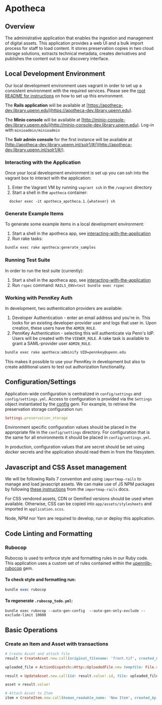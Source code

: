 # Apotheca

## Overview
The administrative application that enables the ingestion and management of digital assets. This application provides a web UI and a bulk import process for staff to load content. It stores preservation copies in two cloud storage solutions, extracts technical metadata, creates derivatives and publishes the content out to our discovery interface.

## Local Development Environment

Our local development environment uses vagrant in order to set up a consistent environment with the required services. Please see the [root README for instructions](../README.md#development)  on how to set up this environment.

The **Rails application** will be available at [https://apotheca-dev.library.upenn.edu](https://apotheca-dev.library.upenn.edu).

The **Minio console** will be available at [http://minio-console-dev.library.upenn.edu](http://minio-console-dev.library.upenn.edu). Log-in with `minioadmin/minioadmin`

The **Solr admin console** for the first instance will be available at [http://apotheca-dev.library.upenn.int/solr1/#/](http://apotheca-dev.library.upenn.int/solr1/#/).

### Interacting with the Application

Once your local development environment is set up you can ssh into the vagrant box to interact with the application:

1. Enter the Vagrant VM by running `vagrant ssh` in the `/vagrant` directory
2. Start a shell in the `apotheca` container:
```
  docker exec -it apotheca_apotheca.1.{whatever} sh
```

### Generate Example Items

To generate some example items in a local development environment:

1. Start a shell in the apotheca app, see [interacting-with-the-application](#interacting-with-the-application)
2. Run rake tasks:
```bash
bundle exec rake apotheca:generate_samples
```

### Running Test Suite

In order to run the test suite (currently):

1. Start a shell in the apotheca app, see [interacting-with-the-application](#interacting-with-the-application)
2. Run `rspec` command: `RAILS_ENV=test bundle exec rspec`

### Working with PennKey Auth

In development, two authentication providers are available:
1. Developer Authentication - enter an email address and you're in. This looks for an existing developer-provider user and logs that user in. Upon creation, these users have the `ADMIN_ROLE`.
2. PennKey Authentication - selecting this will authenticate via Penn's IdP. Users will be created with the `VIEWER_ROLE`. A rake task is available to grant a SAML-provider user `ADMIN_ROLE`.
```bash
bundle exec rake apotheca:adminify UID=pennkey@upenn.edu
```
This makes it possible to use your PennKey in development but also to create additional users to test out authorization functionality.

## Configuration/Settings
Application-wide configuration is centralized in `config/settings` and `config/settings.yml`. Access to configuration is provided via the `Settings` object instantiated by the [config](https://github.com/rubyconfig/config) gem. For example, to retrieve the preservation storage configuration run:

```ruby
Settings.preservation_storage
```

Environment specific configuration values should be placed in the appropriate file in the `config/settings` directory. For configuration that is the same for all environments it should be placed in `config/settings.yml`.

In production, configuration values that are secret should be set using docker secrets and the application should read them in from the filesystem.

## Javascript and CSS Asset management
We will be following Rails 7 convention and using `importmap-rails` to manage and load javascript assets. We can make use of JS NPM packages by following [these instructions](https://github.com/rails/importmap-rails#using-npm-packages-via-javascript-cdns) from the `importmap-rails` docs.

For CSS vendored assets, CDN or Gemified versions should be used when available. Otherwise, CSS can be copied into `app/assets/stylesheets` and imported in `application.scss`.

Node, NPM nor Yarn are required to develop, run or deploy this application.

## Code Linting and Formatting
### Rubocop
Rubocop is used to enforce style and formatting rules in our Ruby code. This application uses a custom set of rules contained within the [upennlib-rubocop](https://gitlab.library.upenn.edu/cgalarza/upennlib-rubocop) gem.

#### To check style and formatting run:
```ruby
bundle exec rubocop
```

#### To regenerate `.rubocop_todo.yml`:
```shell
bundle exec rubocop --auto-gen-config  --auto-gen-only-exclude --exclude-limit 10000
```

## Basic Operations
### Create an Item and Asset with transactions

```ruby
# Create Asset and attach file
result = CreateAsset.new.call(original_filename: 'front.tif', created_by: 'admin@library.upenn.edu')

uploaded_file = ActionDispatch::Http::UploadedFile.new tempfile: File.new(Rails.root.join('spec', 'fixtures', 'files', 'trade_card', 'original', 'front.tif')), filename: 'front.tif', type: 'image/tiff'

result = UpdateAsset.new.call(id: result.value!.id, file: uploaded_file, updated_by: 'admin@library.upenn.edu')

asset = result.value!

# Attach Asset to Item
item = CreateItem.new.call(human_readable_name: 'New Item', created_by: 'admin@library.upenn.edu', descriptive_metadata: { title: ['Best Item'] }, structural_metadata: { arranged_asset_ids: [asset.id]}, asset_ids: [asset.id])
```
